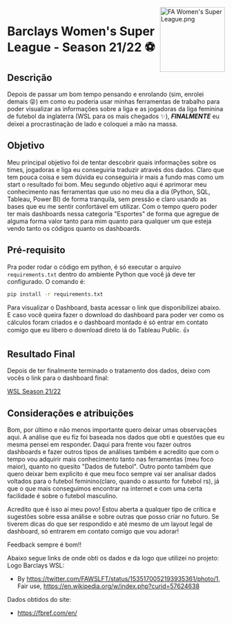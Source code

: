 <a href="https://en.wikipedia.org/wiki/File:FA_Women%27s_Super_League.png#/media/File:FA_Women's_Super_League.png">
    <img src="https://upload.wikimedia.org/wikipedia/en/4/4f/FA_Women%27s_Super_League.png" alt="FA Women's Super League.png" align="right" height="150" />
</a>

Barclays Women's Super League - Season 21/22 :soccer:
===

Descrição
---
Depois de passar um bom tempo pensando e enrolando (sim, enrolei demais :stuck_out_tongue_closed_eyes:) em como eu poderia usar minhas ferramentas de trabalho para poder visualizar as informações sobre a liga e as jogadoras da liga feminina de futebol da inglaterra (WSL para os mais chegados :sparkles:), ***FINALMENTE*** eu deixei a procrastinação de lado e coloquei a mão na massa.


Objetivo
---
Meu principal objetivo foi de tentar descobrir quais informações sobre os times, jogadoras e liga eu conseguiria traduzir através dos dados. Claro que tem pouca coisa e sem dúvida eu conseguiria ir mais a fundo mas como um start o resultado foi bom.
Meu segundo objetivo aqui é aprimorar meu conhecimento nas ferramentas que uso no meu dia a dia (Python, SQL, Tableau, Power BI) de forma tranquila, sem pressão e claro usando as bases que eu me sentir confortável em utilizar.
Com o tempo quero poder ter mais dashboards nessa categoria "Esportes" de forma que agregue de alguma forma valor tanto para mim quanto para qualquer um que esteja vendo tanto os códigos quanto os dashboards.

Pré-requisito
---
Pra poder rodar o código em python, é só executar o arquivo `requirements.txt` dentro do ambiente Python que você já deve ter configurado. O comando é:

```sh
pip install -r requirements.txt
```

Para visualizar o Dashboard, basta acessar o link que disponibilizei abaixo. E caso você queira fazer o download do dashboard para poder ver como os cálculos foram criados e o dashboard montado é só entrar em contato comigo que eu libero o download direto lá do Tableau Public. :thumbsup:

Resultado Final
---
Depois de ter finalmente terminado o tratamento dos dados, deixo com vocês o link para o dashboard final:

[WSL Season 21/22](https://public.tableau.com/views/wsl_21-22/Dashboard1?:language=pt-BR&:display_count=n&:origin=viz_share_link)

Considerações e atribuições
---

Bom, por último e não menos importante quero deixar umas observações aqui.
A análise que eu fiz foi baseada nos dados que obti e questões que eu mesma pensei em responder. Daqui para frente vou fazer outros dashboards e fazer outros tipos de análises também e acredito que com o tempo vou adquirir mais conhecimento tanto nas ferramentas (meu foco maior), quanto no quesito "Dados de futebol".
Outro ponto também que quero deixar bem explicito é que meu foco sempre vai ser analisar dados voltados para o futebol feminino(claro, quando o assunto for futebol rs), já que o que mais conseguimos encontrar na internet e com uma certa facilidade é sobre o futebol masculino. 

Acredito que é isso aí meu povo!
Estou aberta a qualquer tipo de crítica e sugestões sobre essa análise e sobre outras que posso criar no futuro. Se tiverem dicas do que ser respondido e até mesmo de um layout legal de dashboard, só entrarem em contato comigo que vou adorar!

Feedback sempre é bom!!

Abaixo segue links de onde obti os dados e da logo que utilizei no projeto:
Logo Barclays WSL: 
- By https://twitter.com/FAWSLFT/status/1535170052193935361/photo/1, Fair use, https://en.wikipedia.org/w/index.php?curid=57624638

Dados obtidos do site: 
- https://fbref.com/en/